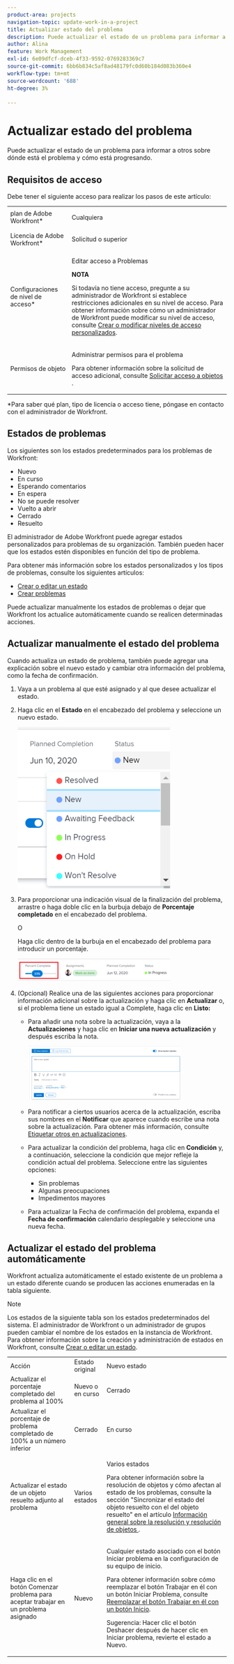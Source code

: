 ```yaml
---
product-area: projects
navigation-topic: update-work-in-a-project
title: Actualizar estado del problema
description: Puede actualizar el estado de un problema para informar a otros sobre dónde está el problema y cómo está progresando.
author: Alina
feature: Work Management
exl-id: 6e09dfcf-dceb-4f33-9592-0769283369c7
source-git-commit: 6bb6b834c5af8ad48179fc0d60b184d083b360e4
workflow-type: tm+mt
source-wordcount: '688'
ht-degree: 3%

---
```


# Actualizar estado del problema

Puede actualizar el estado de un problema para informar a otros sobre dónde está el problema y cómo está progresando.

## Requisitos de acceso

<!--drafted for P&P;

<table style="table-layout:auto"> 
 <col> 
 <col> 
 <tbody> 
  <tr> 
   <td role="rowheader">Adobe Workfront plan*</td> 
   <td> <p>Any</p> </td> 
  </tr> 
  <tr> 
   <td role="rowheader">Adobe Workfront license*</td> 
   <td> <p>Current license: Contributor or higher</p>
   Or
   <p>Legacy license: Request or higher</p>
   </td> 
  </tr> 
  <tr> 
   <td role="rowheader">Access level configurations*</td> 
   <td> <p>Edit access to Issues</p> <p><b>NOTE</b>
   
   If you still don't have access, ask your Workfront administrator if they set additional restrictions in your access level. For information on how a Workfront administrator can modify your access level, see <a href="../../../administration-and-setup/add-users/configure-and-grant-access/create-modify-access-levels.md" class="MCXref xref">Create or modify custom access levels</a>.</p> </td> 
  </tr> 
  <tr> 
   <td role="rowheader">Object permissions</td> 
   <td> <p>Manage permissions to the issue</p> <p>For information on requesting additional access, see <a href="../../../workfront-basics/grant-and-request-access-to-objects/request-access.md" class="MCXref xref">Request access to objects </a>.</p> </td> 
  </tr> 
 </tbody> 
</table>
-->

Debe tener el siguiente acceso para realizar los pasos de este artículo:

<table style="table-layout:auto"> 
 <col> 
 <col> 
 <tbody> 
  <tr> 
   <td role="rowheader">plan de Adobe Workfront*</td> 
   <td> <p>Cualquiera</p> </td> 
  </tr> 
  <tr> 
   <td role="rowheader">Licencia de Adobe Workfront*</td> 
   <td> <p>Solicitud o superior</p> </td> 
  </tr> 
  <tr> 
   <td role="rowheader">Configuraciones de nivel de acceso*</td> 
   <td> <p>Editar acceso a Problemas</p> <p><b>NOTA</b>

Si todavía no tiene acceso, pregunte a su administrador de Workfront si establece restricciones adicionales en su nivel de acceso. Para obtener información sobre cómo un administrador de Workfront puede modificar su nivel de acceso, consulte <a href="../../../administration-and-setup/add-users/configure-and-grant-access/create-modify-access-levels.md" class="MCXref xref">Crear o modificar niveles de acceso personalizados</a>.</p> </td>
</tr> 
  <tr> 
   <td role="rowheader">Permisos de objeto</td> 
   <td> <p>Administrar permisos para el problema</p> <p>Para obtener información sobre la solicitud de acceso adicional, consulte <a href="../../../workfront-basics/grant-and-request-access-to-objects/request-access.md" class="MCXref xref">Solicitar acceso a objetos </a>.</p> </td> 
  </tr> 
 </tbody> 
</table>

&#42;Para saber qué plan, tipo de licencia o acceso tiene, póngase en contacto con el administrador de Workfront.

## Estados de problemas

Los siguientes son los estados predeterminados para los problemas de Workfront:

* Nuevo
* En curso
* Esperando comentarios
* En espera
* No se puede resolver
* Vuelto a abrir
* Cerrado
* Resuelto

El administrador de Adobe Workfront puede agregar estados personalizados para problemas de su organización. También pueden hacer que los estados estén disponibles en función del tipo de problema.

Para obtener más información sobre los estados personalizados y los tipos de problemas, consulte los siguientes artículos:

* [Crear o editar un estado](../../../administration-and-setup/customize-workfront/creating-custom-status-and-priority-labels/create-or-edit-a-status.md)
* [Crear problemas](../../../manage-work/issues/manage-issues/create-issues.md)

Puede actualizar manualmente los estados de problemas o dejar que Workfront los actualice automáticamente cuando se realicen determinadas acciones.

## Actualizar manualmente el estado del problema

Cuando actualiza un estado de problema, también puede agregar una explicación sobre el nuevo estado y cambiar otra información del problema, como la fecha de confirmación.

1. Vaya a un problema al que esté asignado y al que desee actualizar el estado.
1. Haga clic en el **Estado** en el encabezado del problema y seleccione un nuevo estado.

   ![](assets/nwe-issue-status-expanded-in-header-350x370.png)

1. Para proporcionar una indicación visual de la finalización del problema, arrastre o haga doble clic en la burbuja debajo de **Porcentaje completado** en el encabezado del problema.

   O

   Haga clic dentro de la burbuja en el encabezado del problema para introducir un porcentaje.

   ![](assets/nwe-updatetaskpercentinheader-350x54.png)

1. (Opcional) Realice una de las siguientes acciones para proporcionar información adicional sobre la actualización y haga clic en **Actualizar** o, si el problema tiene un estado igual a Complete, haga clic en **Listo:**

   * Para añadir una nota sobre la actualización, vaya a la **Actualizaciones** y haga clic en **Iniciar una nueva actualización** y después escriba la nota.

      ![](assets/nwe-issue-update-stream-message-box-350x125.png)

   * Para notificar a ciertos usuarios acerca de la actualización, escriba sus nombres en el **Notificar** que aparece cuando escribe una nota sobre la actualización. Para obtener más información, consulte [Etiquetar otros en actualizaciones](../../../workfront-basics/updating-work-items-and-viewing-updates/tag-others-on-updates.md).
   * Para actualizar la condición del problema, haga clic en **Condición** y, a continuación, seleccione la condición que mejor refleje la condición actual del problema. Seleccione entre las siguientes opciones:

      * Sin problemas
      * Algunas preocupaciones
      * Impedimentos mayores
   * Para actualizar la Fecha de confirmación del problema, expanda el **Fecha de confirmación** calendario desplegable y seleccione una nueva fecha.


## Actualizar el estado del problema automáticamente

Workfront actualiza automáticamente el estado existente de un problema a un estado diferente cuando se producen las acciones enumeradas en la tabla siguiente.

>[!NOTE]
>
>Los estados de la siguiente tabla son los estados predeterminados del sistema. El administrador de Workfront o un administrador de grupos pueden cambiar el nombre de los estados en la instancia de Workfront. Para obtener información sobre la creación y administración de estados en Workfront, consulte [Crear o editar un estado](../../../administration-and-setup/customize-workfront/creating-custom-status-and-priority-labels/create-or-edit-a-status.md).

<table style="table-layout:auto"> 
 <col> 
 <col> 
 <col> 
 <tbody> 
  <tr> 
   <td>Acción</td> 
   <td>Estado original</td> 
   <td>Nuevo estado</td> 
  </tr> 
  <tr> 
   <td>Actualizar el porcentaje completado del problema al 100%</td> 
   <td>Nuevo o en curso</td> 
   <td>Cerrado</td> 
  </tr> 
  <tr> 
   <td>Actualizar el porcentaje de problema completado de 100% a un número inferior</td> 
   <td>Cerrado </td> 
   <td>En curso</td> 
  </tr> 
  <tr> 
   <td>Actualizar el estado de un objeto resuelto adjunto al problema</td> 
   <td>Varios estados</td> 
   <td> <p>Varios estados</p> <p>Para obtener información sobre la resolución de objetos y cómo afectan al estado de los problemas, consulte la sección "Sincronizar el estado del objeto resuelto con el del objeto resuelto" en el artículo <a href="../../../manage-work/issues/convert-issues/resolving-and-resolvable-objects.md" class="MCXref xref">Información general sobre la resolución y resolución de objetos </a>.</p> </td> 
  </tr> 
  <tr data-mc-conditions=""> 
   <td><span>Haga clic en el botón Comenzar problema para aceptar trabajar en un problema asignado</span> </td> 
   <td><span>Nuevo</span> </td> 
   <td> <p>Cualquier estado asociado con el botón Iniciar problema en la configuración de su equipo de inicio. </p> <p>Para obtener información sobre cómo reemplazar el botón Trabajar en él con un botón Iniciar Problema, consulte <span href="../../../people-teams-and-groups/create-and-manage-teams/work-on-it-button-to-start-button.md"><a href="../../../people-teams-and-groups/create-and-manage-teams/work-on-it-button-to-start-button.md" class="MCXref xref">Reemplazar el botón Trabajar en él con un botón Inicio</a></span><span>.</span> </p> <p>Sugerencia: Hacer clic <span data-mc-conditions="QuicksilverOrClassic.Quicksilver">el botón Deshacer</span> después de hacer clic en Iniciar problema, revierte el estado a Nuevo. </p> </td> 
  </tr> 
 </tbody> 
</table>
